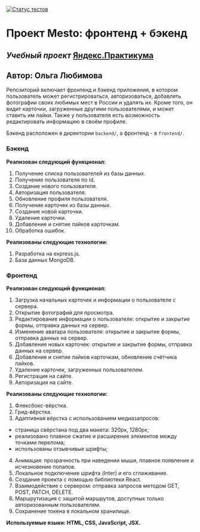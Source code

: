 [![Статус тестов](../../actions/workflows/tests.yml/badge.svg)](../../actions/workflows/tests.yml)

# **Проект Mesto: фронтенд + бэкенд**

## _Учебный проект_ [Яндекс.Практикума](https://practicum.yandex.ru/)

## Автор: Ольга Любимова

Репозиторий включает фронтенд и бэкенд приложения, в котором пользователь может регистрироваться, авторизоваться, добавлять фотографии своих любимых мест в России и удалять их. Кроме того, он видит карточки, загруженные другими пользователями, и может ставить им лайки. Также у пользователя есть возможность редактировать информацию в своём профиле.  

Бэкенд расположен в директории `backend/`, а фронтенд - в `frontend/`. 
  
### Бэкенд

**Реализован следующий функционал:**

1. Получение списка пользователей из базы данных.
2. Получение пользователя по id.
3. Создание нового пользователя.
4. Авторизация пользователя. 
5. Обновление профиля пользователя.
6. Получение карточек из базы данных.
7. Создание новой карточки.
8. Удаление карточки. 
9. Добавление и снятие лайков карточкам.
10. Обработка ошибок.

**Реализованы следующие технологии:**

1. Разработка на express.js.
2. База данных MongoDB.

### Фронтенд

**Реализован следующий функционал:**

1. Загрузка начальных карточек и информации о пользователе с сервера.
2. Открытие фотографий для просмотра.
3. Редактирование информации о пользователе: открытие и закрытие формы, отправка данных на сервер.
4. Изменение аватара пользователя: открытие и закрытие формы, отправка данных на сервер.
5. Добавление новых карточек: открытие и закрытие формы, отправка данных на сервер.
6. Добавление и снятие лайков карточкам, обновление счётчика лайков.
7. Удаление карточек, загруженных пользователем.
8. Регистрация на сайте.
9. Авторизация на сайте.

**Реализованы следующие технологии:**

1. Флексбокс-вёрстка.
2. Грид-вёрстка.
3. Адаптивная вёрстка с использованием медиазапросов:

- страница свёрстана под два макета: 320px, 1280px;
- реализовано плавное сжатие и расширение элементов между точками перелома;
- использованы отзывчивые шрифты;

4. Анимация: прозрачность при наведении мыши, плавное появление и исчезновение попапов.
5. Локальное подключение шрифта (Inter) и его сглаживание.
6. Создание проекта с помощью библиотеки React.
7. Взаимодействие с сервером: отправка запросов методом GET, POST, PATCH, DELETE.
8. Маршрутизация с защитой маршрутов, доступных только авторизованным пользователям.
9. Сохранение токена в локальном хранилище.

**Используемые языки: HTML, CSS, JavaScript, JSX.**


<!--## Ссылки на проект

IP 84.201.178.216

Frontend https://aelia.students.nomoredomainsmonster.ru/

Backend https://api.aelia.students.nomoredomainsmonster.ru/-->
